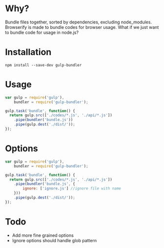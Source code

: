 # Why?

Bundle files together, sorted by dependencies, excluding node_modules. Browserify is made to bundle codes for browser usage. What if we just want to bundle 
code for usage in node.js?

# Installation

`npm install --save-dev gulp-bundler`

# Usage

```javascript
var gulp = require('gulp'),
    bundler = require('gulp-bundler');

gulp.task('bundle', function() {
  return gulp.src(['./codes/*.js', './api/*.js'])
    .pipe(bundler('bundle.js'))
    .pipe(gulp.dest('./dist/'));
});
```

# Options

```javascript
var gulp = require('gulp'),
    bundler = require('gulp-bundler');

gulp.task('bundle', function() {
  return gulp.src(['./codes/*.js', './api/*.js'])
    .pipe(bundler('bundle.js', {
        ignore: ['ignore.js'] //ignore file with name
    }))
    .pipe(gulp.dest('./dist/'));
});
```

# Todo
* Add more fine grained options
* Ignore options should handle glob pattern